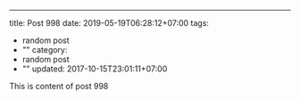 ---
title: Post 998
date: 2019-05-19T06:28:12+07:00
tags:
  - random post
  - ""
category:
  - random post
  - ""
updated: 2017-10-15T23:01:11+07:00

This is content of post 998